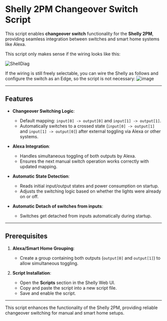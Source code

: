 # Shelly 2PM Changeover Switch Script

This script enables **changeover switch** functionality for the **Shelly 2PM**, providing seamless integration between switches and smart home systems like Alexa.

This script only makes sense if the wiring looks like this:

![ShellDiag](https://github.com/user-attachments/assets/022be4b8-6bc7-42d0-b6e4-e25588aec309)

If the wiring is still freely selectable, you can wire the Shelly as follows and configure the switch as an Edge, so the script is not necessary:
![image](https://github.com/user-attachments/assets/ee62b021-558e-4b24-b471-e86e203979f4)


---

## Features

- **Changeover Switching Logic**:  
  - Default mapping: `input[0] -> output[0]` and `input[1] -> output[1]`.  
  - Automatically switches to a crossed state (`input[0] -> output[1]` and `input[1] -> output[0]`) after external toggling via Alexa or other systems.

- **Alexa Integration**:  
  - Handles simultaneous toggling of both outputs by Alexa.  
  - Ensures the next manual switch operation works correctly with updated mapping.

- **Automatic State Detection**:  
  - Reads initial input/output states and power consumption on startup.  
  - Adjusts the switching logic based on whether the lights were already on or off.

- **Automatic Detach of switches from inputs**:  
  - Switches get detached from inputs automatically during startup.
---

## Prerequisites

1. **Alexa/Smart Home Grouping**:  
   - Create a group containing both outputs (`output[0]` and `output[1]`) to allow simultaneous toggling.

2. **Script Installation**:  
   - Open the **Scripts** section in the Shelly Web UI.  
   - Copy and paste the script into a new script file.  
   - Save and enable the script.

---

This script enhances the functionality of the Shelly 2PM, providing reliable changeover switching for manual and smart home setups.
